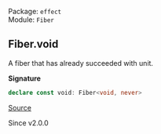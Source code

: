 Package: `effect`<br />
Module: `Fiber`<br />

## Fiber.void

A fiber that has already succeeded with unit.

**Signature**

```ts
declare const void: Fiber<void, never>
```

[Source](https://github.com/Effect-TS/effect/tree/main/packages/effect/src/Fiber.ts#L696)

Since v2.0.0